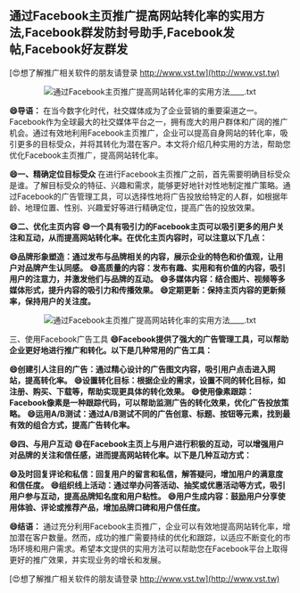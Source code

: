 ## **通过Facebook主页推广提高网站转化率的实用方法,Facebook群发防封号助手,Facebook发帖,Facebook好友群发**

[😍想了解推广相关软件的朋友请登录 http://www.vst.tw](http://www.vst.tw)

 <center><img src="https://vst.tw/MP4/tuiguang/png/1.png" alt="通过Facebook主页推广提高网站转化率的实用方法____.txt"></center>

**😄导语：**
在当今数字化时代，社交媒体成为了企业营销的重要渠道之一。Facebook作为全球最大的社交媒体平台之一，拥有庞大的用户群体和广阔的推广机会。通过有效地利用Facebook主页推广，企业可以提高自身网站的转化率，吸引更多的目标受众，并将其转化为潜在客户。本文将介绍几种实用的方法，帮助您优化Facebook主页推广，提高网站转化率。

**😄一、精确定位目标受众**
在进行Facebook主页推广之前，首先需要明确目标受众是谁。了解目标受众的特征、兴趣和需求，能够更好地针对性地制定推广策略。通过Facebook的广告管理工具，可以选择性地将广告投放给特定的人群，如根据年龄、地理位置、性别、兴趣爱好等进行精确定位，提高广告的投放效果。

**😄二、优化主页内容**
**😄一个具有吸引力的Facebook主页可以吸引更多的用户关注和互动，从而提高网站转化率。在优化主页内容时，可以注意以下几点：**

**😄品牌形象塑造：通过发布与品牌相关的内容，展示企业的特色和价值观，让用户对品牌产生认同感。**
**😄高质量的内容：发布有趣、实用和有价值的内容，吸引用户的注意力，并激发他们与品牌的互动。**
**😄多媒体内容：结合图片、视频等多媒体形式，提升内容的吸引力和传播效果。**
**😄定期更新：保持主页内容的更新频率，保持用户的关注度。**

 <center><img src="https://vst.tw/MP4/tuiguang/png/4.png" alt="通过Facebook主页推广提高网站转化率的实用方法____.txt"></center>

三、使用Facebook广告工具
**😄Facebook提供了强大的广告管理工具，可以帮助企业更好地进行推广和转化。以下是几种常用的广告工具：**

**😄创建引人注目的广告：通过精心设计的广告图文内容，吸引用户点击进入网站，提高转化率。**
**😄设置转化目标：根据企业的需求，设置不同的转化目标，如注册、购买、下载等，帮助实现更具体的转化效果。**
**😄使用像素跟踪：Facebook像素是一种跟踪代码，可以帮助监测广告的转化效果，优化广告投放策略。**
**😄运用A/B测试：通过A/B测试不同的广告创意、标题、按钮等元素，找到最有效的组合方式，提高广告转化率。**

**😄四、与用户互动**
**😄在Facebook主页上与用户进行积极的互动，可以增强用户对品牌的关注和信任感，进而提高网站转化率。以下是几种互动方式：**

**😄及时回复评论和私信：回复用户的留言和私信，解答疑问，增加用户的满意度和信任度。**
**😄组织线上活动：通过举办问答活动、抽奖或优惠活动等方式，吸引用户参与互动，提高品牌知名度和用户粘性。**
**😄用户生成内容：鼓励用户分享使用体验、评论或推荐产品，增加品牌口碑和用户信任度。**

**😄结语：**
通过充分利用Facebook主页推广，企业可以有效地提高网站转化率，增加潜在客户数量。然而，成功的推广需要持续的优化和跟踪，以适应不断变化的市场环境和用户需求。希望本文提供的实用方法可以帮助您在Facebook平台上取得更好的推广效果，并实现业务的增长和发展。

[😍想了解推广相关软件的朋友请登录 http://www.vst.tw](http://www.vst.tw)



